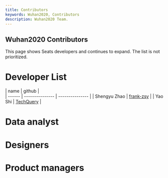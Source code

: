 ```yaml
---
title: Contributors
keywords: Wuhan2020, Contributors
description: Wuhan2020 Team.
---
```


## Wuhan2020 Contributors

This page shows Seats developers and continues to expand. The list is not prioritized.

# Developer List

| name   | github          |  
| ------ | --------------- | --------------- |
| Shengyu Zhao   | [frank-zsy](https://github.com/frank-zsy)        | 
| Yao Shi   | [TechQuery](https://github.com/TechQuery)        |

# Data analyst

# Designers

# Product managers
